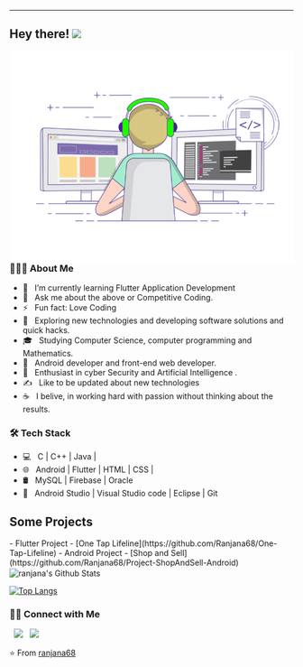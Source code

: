 
<!--

 Hi there 👋
- 🔭 Worked on C, C++, Java, Android, Flutter, HTML, CSS.
- 💬 Ask me about the above or Competitive Coding.
- 📫 How to reach me :  [Linkedin](https://www.linkedin.com/in/ranjana-bhardwaj-043b26136/) , [Twitter](https://twitter.com/RANJANABHARDW18)
- ⚡ Fun fact: Love Coding

**Ranjana68/Ranjana68** is a ✨ _special_ ✨ repository because its `README.md` (this file) appears on your GitHub profile.

Here are some ideas to get you started:

- 🔭 I’m currently working on ...
- 🌱 I’m currently learning ...
- 👯 I’m looking to collaborate on ...
- 🤔 I’m looking for help with ...
- 💬 Ask me about ...
- 📫 How to reach me: ...
- 😄 Pronouns: ...
- ⚡ Fun fact: ...
-->


--------------------------------------------------------------------------------------------------------------------------------------------------------------------------------
<h2> Hey there!  <img src="https://github.com/souvikguria98/souvikguria98/blob/master/Hi.gif" width="25"></h2>
<img align="right" alt="GIF" src="https://raw.githubusercontent.com/devSouvik/devSouvik/master/gif3.gif" width="500"/>

<h3> 👨🏻‍💻 About Me </h3>

- 🔭 &nbsp; I’m currently learning Flutter Application Development
- 💬 &nbsp; Ask me about the above or Competitive Coding.
- ⚡ &nbsp; Fun fact: Love Coding
- 🤔 &nbsp; Exploring new technologies and developing software solutions and quick hacks.
- 🎓 &nbsp; Studying Computer Science, computer programming and Mathematics.
- 💼 &nbsp; Android developer and front-end web developer.
- 🌱 &nbsp; Enthusiast in cyber Security and Artificial Intelligence .
- ✍️ &nbsp; Like to be updated about new technologies
- ☕ &nbsp; I belive, in working hard with passion without thinking about the results.

<h3>🛠 Tech Stack</h3>

- 💻 &nbsp; C | C++ | Java |   
- 🌐 &nbsp; Android | Flutter | HTML | CSS |  
- 🛢 &nbsp; MySQL | Firebase | Oracle
- 🔧 &nbsp; Android Studio | Visual Studio code | Eclipse | Git

 <h2> Some Projects </h2>
- Flutter Project  - [One Tap Lifeline](https://github.com/Ranjana68/One-Tap-Lifeline)
- Android Project  - [Shop and Sell](https://github.com/Ranjana68/Project-ShopAndSell-Android)


<br>

<img align="center" src="https://github-readme-stats.vercel.app/api?username=ranjana68&include_all_commits=true&count_private=true&show_icons=true&line_height=20&title_color=7A7ADB&icon_color=2234AE&text_color=D3D3D3&bg_color=0,000000,130F40" alt="ranjana's Github Stats">

</br>

[![Top Langs](https://github-readme-stats.vercel.app/api/top-langs/?username=ranjana68&layout=compact&text_color=daf7dc&bg_color=151515)](https://github.com/ranjana68/github-readme-stats)


<h3> 🤝🏻 Connect with Me </h3>

<p align="left">
&nbsp; <a href="https://twitter.com/RANJANABHARDW18" target="_blank" rel="noopener noreferrer"><img src="https://img.icons8.com/plasticine/100/000000/twitter.png" width="50" /></a>  
&nbsp; <a href="https://www.linkedin.com/in/ranjana-bhardwaj-043b26136/" target="_blank" rel="noopener noreferrer"><img src="https://img.icons8.com/plasticine/100/000000/linkedin.png" width="50" /></a>


⭐️ From [ranjana68](https://github.com/ranjana68)

